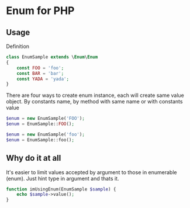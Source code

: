 # Enum for PHP

## Usage

Definition

```php
class EnumSample extends \Enum\Enum
{
    const FOO = 'foo';
    const BAR = 'bar';
    const YADA = 'yada';
}
```

There are four ways to create enum instance, each will create same value object.
By constants name, by method with same name or with constants value

```php
$enum = new EnumSample('FOO');
$enum = EnumSample::FOO();

$enum = new EnumSample('foo');
$enum = EnumSample::foo();
```

## Why do it at all

It's easier to limit values accepted by argument to those in enumerable (enum).
 Just hint type in argument and thats it.

```php
function imUsingEnum(EnumSample $sample) {
	echo $sample->value();
}
```
